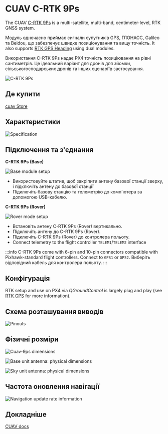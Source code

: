 # CUAV C-RTK 9Ps

The CUAV [C-RTK 9Ps](https://www.cuav.net/en/c_rtk_9ps/) is a multi-satellite, multi-band, centimeter-level, RTK GNSS system.

Модуль одночасно приймає сигнали супутників GPS, ГЛОНАСС, Galileo та Beidou, що забезпечує швидке позиціонування та вищу точність.
It also supports [RTK GPS Heading](../gps_compass/u-blox_f9p_heading.md) using dual modules.

Використання C-RTK 9Ps надає PX4 точність позиціювання на рівні сантиметрів.
Це ідеальний варіант для дронів для зйомки, сільськогосподарських дронів та інших сценаріїв застосування.

![C-RTK 9Ps](../../assets/hardware/gps/cuav_9ps/c-rtk9s.jpg)

## Де купити

[cuav Store](https://store.cuav.net/shop/c-rtk-9ps/)

## Характеристики

![Specification](../../assets/hardware/gps/cuav_9ps/c-rtk9s-specification.jpg)

## Підключення та з'єднання

**C-RTK 9Ps (Base)**

![Base module setup](../../assets/hardware/gps/cuav_9ps/c-rtk9ps_base.png)

- Використовуйте штатив, щоб закріпити антену базової станції зверху, і підключіть антену до базової станції
- Підключіть базову станцію та телеметрію до комп'ютера за допомогою USB-кабелю.

**C-RTK 9Ps (Rover)**

![Rover mode setup](../../assets/hardware/gps/cuav_9ps/c-rtk9ps-rover.png)

- Встановіть антену C-RTK 9Ps (Rover) вертикально.
- Підключіть антену до C-RTK 9Ps (Rover).
- Підключіть C-RTK 9Ps (Rover) до контролера польоту.
- Connect telemetry to the flight controller `TELEM1`/`TELEM2` interface

:::info
C-RTK 9Ps come with 6-pin and 10-pin connectors compatible with Pixhawk-standard flight controllers.
Connect to `GPS1` or `GPS2`.
Виберіть відповідний кабель для контролера польоту.
:::

## Конфігурація

RTK setup and use on PX4 via _QGroundControl_ is largely plug and play (see [RTK GPS](../gps_compass/rtk_gps.md) for more information).

## Схема розташування виводів

![Pinouts](../../assets/hardware/gps/cuav_9ps/pinouts-en.jpg)

## Фізичні розміри

![Cuav-9ps dimensions](../../assets/hardware/gps/cuav_9ps/c-rtk9ps_dimensions.jpg)

![Base unit antenna: physical dimensions](../../assets/hardware/gps/cuav_9ps/c-rtk9ps_base_unit_antenna_dimensions.jpg)

![Sky unit antenna: physical dimensions](../../assets/hardware/gps/cuav_9ps/c-rtk9ps_sky_unit_antenna_dimensions.jpg)

## Частота оновлення навігації

![Navigation update rate information](../../assets/hardware/gps/cuav_9ps/nav-rate-en.png)

## Докладніше

[CUAV docs](https://doc.cuav.net/gps/c-rtk-series/en/c-rtk-9ps/)
